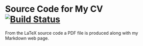 # Source Code for My CV [![Build Status](https://travis-ci.org/pothitos/CV.svg?branch=master)](https://travis-ci.org/pothitos/CV)

From the LaTeX source code a PDF file is produced along with
my Markdown web page.
